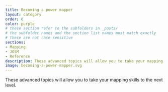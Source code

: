 ```yaml
---
title: Becoming a power mapper
layout: category
order: 6
color: purple
# these section refer to the subfolders in _posts/
# the subfolder names and the section list names must match exactly
# these are not case sensitive
sections:
- Mapping
- JOSM
- Reference
description: These advanced topics will allow you to take your mapping skills to the next level.
image: becoming-a-power-mapper.svg
---
```


These advanced topics will allow you to take your mapping skills to the next level.